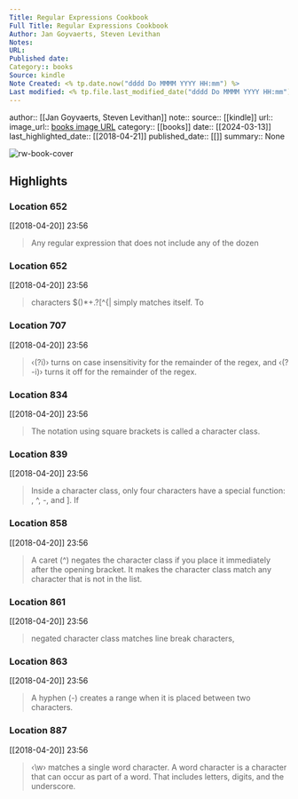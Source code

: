 ```yaml
---
Title: Regular Expressions Cookbook
Full Title: Regular Expressions Cookbook
Author: Jan Goyvaerts, Steven Levithan
Notes: 
URL: 
Published date: 
Category:: books
Source: kindle
Note Created: <% tp.date.now("dddd Do MMMM YYYY HH:mm") %>
Last modified: <% tp.file.last_modified_date("dddd Do MMMM YYYY HH:mm") %>
---
```

author:: [[Jan Goyvaerts, Steven Levithan]]
note:: 
source:: [[kindle]]
url:: 
image_url:: [books image URL](https://images-na.ssl-images-amazon.com/images/I/51JETzsPyVL._SL200_.jpg)
category:: [[books]]
date:: [[2024-03-13]]
last_highlighted_date:: [[2018-04-21]]
published_date:: [[]]
summary:: None

![rw-book-cover](https://images-na.ssl-images-amazon.com/images/I/51JETzsPyVL._SL200_.jpg)

## Highlights
### Location 652
[[2018-04-20]] 23:56
> Any regular expression that does not include any of the dozen


### Location 652
[[2018-04-20]] 23:56
> characters $()*+.?[\^{| simply matches itself. To


### Location 707
[[2018-04-20]] 23:56
> ‹(?i)› turns on case insensitivity for the remainder of the regex, and ‹(?-i)› turns it off for the remainder of the regex.


### Location 834
[[2018-04-20]] 23:56
> The notation using square brackets is called a character class.


### Location 839
[[2018-04-20]] 23:56
> Inside a character class, only four characters have a special function: \, ^, -, and ]. If


### Location 858
[[2018-04-20]] 23:56
> A caret (^) negates the character class if you place it immediately after the opening bracket. It makes the character class match any character that is not in the list.


### Location 861
[[2018-04-20]] 23:56
> negated character class matches line break characters,


### Location 863
[[2018-04-20]] 23:56
> A hyphen (-) creates a range when it is placed between two characters.


### Location 887
[[2018-04-20]] 23:56
> ‹\w› matches a single word character. A word character is a character that can occur as part of a word. That includes letters, digits, and the underscore.


